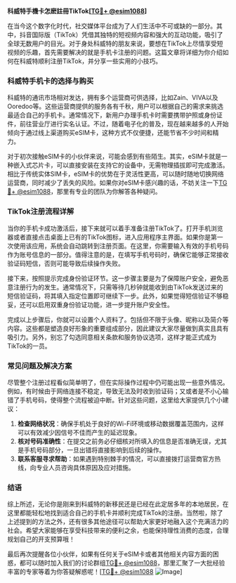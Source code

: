 **科威特手機卡怎麽註冊TikTok[[TG💪+ @esim1088](https://t.me/s/esim1088)]**

在当今这个数字化时代，社交媒体平台成为了人们生活中不可或缺的一部分。其中，抖音国际版（TikTok）凭借其独特的短视频内容和强大的互动功能，吸引了全球无数用户的目光。对于身处科威特的朋友来说，要想在TikTok上尽情享受短视频的乐趣，首先需要解决的就是手机卡注册的问题。这篇文章将详细为你介绍如何在科威特顺利注册TikTok，并分享一些实用的小技巧。

### 科威特手机卡的选择与购买

科威特的通讯市场相对发达，拥有多个运营商可供选择，比如Zain、VIVA以及Ooredoo等。这些运营商提供的服务各有千秋，用户可以根据自己的需求来挑选最适合自己的手机卡。通常情况下，新用户办理手机卡时需要携带护照或身份证件，前往营业厅进行实名认证。不过，随着电子化的普及，现在越来越多的人开始倾向于通过线上渠道购买eSIM卡，这种方式不仅便捷，还能节省不少时间和精力。

对于初次接触eSIM卡的小伙伴来说，可能会感到有些陌生。其实，eSIM卡就是一种嵌入式芯片卡，可以直接安装在支持它的设备中，无需物理插拔即可完成激活。相比于传统实体SIM卡，eSIM卡的优势在于灵活性更高，可以随时随地切换网络运营商，同时减少了丢失的风险。如果你对eSIM卡感兴趣的话，不妨关注一下[TG💪+ @esim1088](https://t.me/s/esim1088)，那里有专业的团队为你解答各种疑问。

### TikTok注册流程详解

当你的手机卡成功激活后，接下来就可以着手准备注册TikTok了。打开手机浏览器或者直接点击桌面上已有的TikTok图标，进入应用程序主界面。如果你是第一次使用该应用，系统会自动跳转到注册页面。在这里，你需要输入有效的手机号码作为账号信息的一部分。值得注意的是，在填写手机号码时，确保它能够正常接收验证码短信，否则可能导致后续操作失败。

接下来，按照提示完成身份验证环节。这一步骤主要是为了保障账户安全，避免恶意注册行为的发生。通常情况下，只需等待几秒钟就能收到由TikTok发送过来的短信验证码，将其填入指定位置即可继续下一步。此外，如果觉得短信验证不够稳妥，还可以启用双重身份验证功能，进一步提升账户安全性。

完成以上步骤后，你就可以设置个人资料了。包括但不限于头像、昵称以及简介等内容。这些都是塑造良好形象的重要组成部分，因此建议大家尽量做到真实且具有吸引力。另外，别忘了勾选同意相关条款和服务协议选项，这样才能正式成为TikTok的一员。

### 常见问题及解决方案

尽管整个注册过程看似简单明了，但在实际操作过程中仍可能出现一些意外情况。例如，有时候由于网络连接不稳定，导致无法及时收到验证码；又或者是不小心输错了手机号码，使得整个流程被迫中断。针对这些问题，这里给大家提供几个小建议：

1. **检查网络状况**：确保手机处于良好的Wi-Fi环境或移动数据覆盖范围内，这样可以有效减少因信号不佳而产生的延迟现象。
2. **核对号码准确性**：在提交之前务必仔细核对所填入的信息是否准确无误，尤其是手机号码部分，一旦出错将直接影响到后续的操作。
3. **联系客服寻求帮助**：如果遇到特别棘手的情况，可以直接拨打运营商官方热线，向专业人员咨询具体原因及应对措施。

### 结语

综上所述，无论你是刚来到科威特的新移民还是已经在此定居多年的本地居民，在这里都能轻松地找到适合自己的手机卡并顺利完成TikTok的注册。当然啦，除了上述提到的方法之外，还有很多其他途径可以帮助大家更好地融入这个充满活力的社会。希望大家能够在享受科技带来的便利之余，也能保持理性消费的态度，合理规划自己的开支预算哦！

最后再次提醒各位小伙伴，如果有任何关于eSIM卡或者其他相关内容方面的困惑，都可以随时加入我们的讨论群组[TG💪+ @esim1088](https://t.me/s/esim1088)，那里汇聚了一大批经验丰富的专家等着为你答疑解惑呢！[[TG💪+ @esim1088](https://t.me/s/esim1088) ![Image](https://i.postimg.cc/4NQfJmqS/Snipaste-2025-05-13-00-14-12.png)]